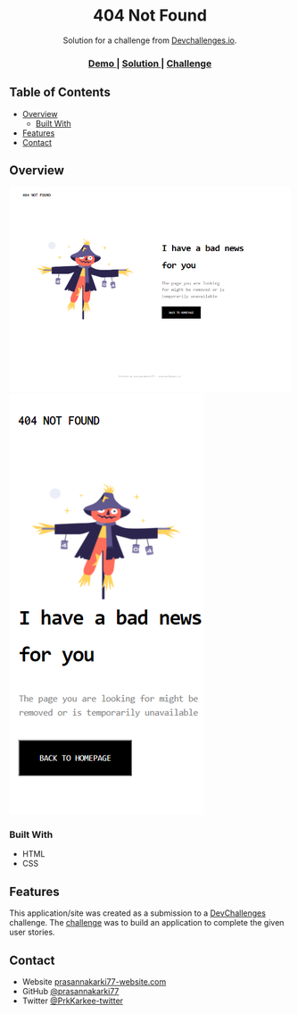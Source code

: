 <!-- Please update value in the {}  -->

<h1 align="center">404 Not Found</h1>

<div align="center">
   Solution for a challenge from  <a href="http://devchallenges.io" target="_blank">Devchallenges.io</a>.
</div>

<div align="center">
  <h3>
    <a href="https://gracious-elion-a2435d.netlify.app/">
      Demo
    </a>
    <span> | </span>
    <a href="https://devchallenges.io/solutions/HTMSazvC3x6bYRyh4vq2">
      Solution
    </a>
    <span> | </span>
    <a href="https://devchallenges.io/challenges/wBunSb7FPrIepJZAg0sY">
      Challenge
    </a>
  </h3>
</div>

<!-- TABLE OF CONTENTS -->

## Table of Contents

- [Overview](#overview)
  - [Built With](#built-with)
- [Features](#features)
- [Contact](#contact)

<!-- OVERVIEW -->

## Overview

![screenshot](images/screenshot1.png)
![screenshot](images/screenshot2.png)

### Built With

<!-- This section should list any major frameworks that you built your project using. Here are a few examples.-->

- HTML
- CSS

## Features

<!-- List the features of your application or follow the template. Don't share the figma file here :) -->

This application/site was created as a submission to a [DevChallenges](https://devchallenges.io/challenges) challenge. The [challenge](https://devchallenges.io/challenges/wBunSb7FPrIepJZAg0sY) was to build an application to complete the given user stories.

## Contact

- Website [prasannakarki77-website.com](https://compassionate-lichterman-26c523.netlify.app/)
- GitHub [@prasannakarki77](https://github.com/prasannakarki77)
- Twitter [@PrkKarkee-twitter](https://twitter.com/PrkKarkee)
